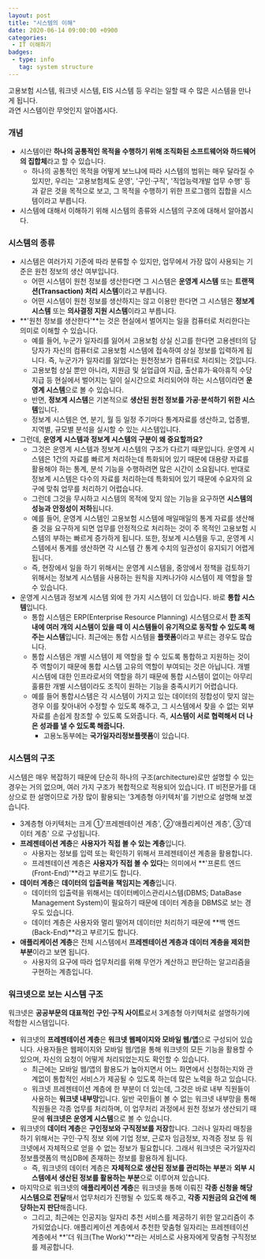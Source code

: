 ```yaml
---
layout: post
title: "시스템의 이해"
date: 2020-06-14 09:00:00 +0900
categories: 
 - IT 이해하기
badges:
 - type: info
   tag: system structure
---
```


고용보험 시스템, 워크넷 시스템, EIS 시스템 등 우리는 일할 때 수 많은 시스템을 만나게 됩니다.  
과연 시스템이란 무엇인지 알아봅시다.

<!--more-->

### **개념**
- 시스템이란 **하나의 공통적인 목적을 수행하기 위해 조직화된 소프트웨어와 하드웨어의 집합체**라고 할 수 있습니다.
  - 하나의 공통적인 목적을 어떻게 보느냐에 따라 시스템의 범위는 매우 달라질 수 있지만, 우리는 '고용보험제도 운영', '구인·구직', '직업능력개발 업무 수행' 등과 같은 것을 목적으로 보고, 그 목적을 수행하기 위한 프로그램의 집합을 시스템이라고 부릅니다.
- 시스템에 대해서 이해하기 위해 시스템의 종류와 시스템의 구조에 대해서 알아봅시다.

### **시스템의 종류**
- 시스템은 여러가지 기준에 따라 분류할 수 있지만, 업무에서 가장 많이 사용되는 기준은 원천 정보의 생산 여부입니다.
  - 어떤 시스템이 원천 정보를 생산한다면 그 시스템은 **운영계 시스템** 또는 **트랜잭션(Transaction) 처리 시스템**이라고 부릅니다.
  - 어떤 시스템이 원천 정보를 생산하지는 않고 이용만 한다면 그 시스템은 **정보계 시스템** 또는 **의사결정 지원 시스템**이라고 부릅니다.
- **'원천 정보를 생산한다'**는 것은 현실에서 벌어지는 일을 컴퓨터로 처리한다는 의미로 이해할 수 있습니다.
  - 예를 들어, 누군가 일자리를 잃어서 고용보험 상실 신고를 한다면 고용센터의 담당자가 자신의 컴퓨터로 고용보험 시스템에 접속하여 상실 정보를 입력하게 됩니다. 즉, 누군가가 일자리를 잃었다는 원천정보가 컴퓨터로 처리되는 것입니다. 
  - 고용보험 상실 뿐만 아니라, 지원금 및 실업급여 지급, 출산휴가·육아휴직 수당 지급 등 현실에서 벌어지는 일이 실시간으로 처리되어야 하는 시스템이라면 **운영계 시스템**으로 볼 수 있습니다.
  - 반면, **정보계 시스템**은 기본적으로 **생산된 원천 정보를 가공·분석하기 위한 시스템**입니다.
  - 정보계 시스템은 연, 분기, 월 등 일정 주기마다 통계자료를 생산하고, 업종별, 지역별, 규모별 분석을 실시할 수 있는 시스템입니다. 
- 그런데, **운영계 시스템과 정보계 시스템의 구분이 왜 중요할까요?**
  - 그것은 운영계 시스템과 정보계 시스템의 구조가 다르기 때문입니다. 운영계 시스템은 1건의 자료를 빠르게 처리하는데 특화되어 있기 때문에 대용량 자료를 활용해야 하는 통계, 분석 기능을 수행하려면 많은 시간이 소요됩니다. 반대로 정보계 시스템은 다수의 자료를 처리하는데 특화되어 있기 때문에 수요자의 요구에 맞춰 업무를 처리하기 어렵습니다.
  - 그런데 그것을 무시하고 시스템의 목적에 맞지 않는 기능을 요구하면 **시스템의 성능과 안정성이 저하**됩니다.
  - 예를 들어, 운영계 시스템인 고용보험 시스템에 매일매일의 통계 자료를 생산해 줄 것을 요구하게 되면 업무를 안정적으로 처리하는 것이 주 목적인 고용보험 시스템의 부하는 빠르게 증가하게 됩니다. 또한, 정보계 시스템을 두고, 운영계 시스템에서 통계를 생산하면 각 시스템 간 통계 수치의 일관성이 유지되기 어렵게 됩니다.
  - 즉, 현장에서 일을 하기 위해서는 운영계 시스템을, 중앙에서 정책을 검토하기 위해서는 정보계 시스템을 사용하는 원칙을 지켜나가야 시스템이 제 역할을 할 수 있습니다.
- 운영계 시스템과 정보계 시스템 외에 한 가지 시스템이 더 있습니다. 바로 **통합 시스템**입니다.
  - 통합 시스템은 ERP(Enterprise Resource Planning) 시스템으로서 **한 조직 내에 여러 개의 시스템이 있을 때 이 시스템들이 유기적으로 동작할 수 있도록 해주는 시스템**입니다. 최근에는 통합 시스템을 **플랫폼**이라고 부르는 경우도 많습니다.
  - 통합 시스템은 개별 시스템이 제 역할을 할 수 있도록 통합하고 지원하는 것이 주 역할이기 때문에 통합 시스템 고유의 역할이 부여되는 것은 아닙니다. 개별 시스템에 대한 인프라로서의 역할을 하기 때문에 통합 시스템이 없이는 아무리 훌륭한 개별 시스템이라도 조직이 원하는 기능을 충족시키기 어렵습니다.
  - 예를 들어 통합시스템은 각 시스템이 가지고 있는 데이터의 정합성이 맞지 않는 경우 이를 찾아내어 수정할 수 있도록 해주고, 그 시스템에서 찾을 수 없는 외부자료를 손쉽게 참조할 수 있도록 도와줍니다. 즉, **시스템이 서로 협력해서 더 나은 성과를 낼 수 있도록 해줍니다.**
    - 고용노동부에는 **국가일자리정보플랫폼**이 있습니다.  

### **시스템의 구조**

시스템은 매우 복잡하기 때문에 단순히 하나의 구조(architecture)로만 설명할 수 있는 경우는 거의 없으며, 여러 가지 구조가 복합적으로 적용되어 있습니다. IT 비전문가를 대상으로 한 설명이므로 가장 많이 활용되는 '3계층형 아키텍처'를 기반으로 설명해 보겠습니다.

- 3계층형 아키텍처는 크게 ①'프레젠테이션 계층', ②'애플리케이션 계층', ③'데이터 계층' 으로 구성됩니다.
- **프레젠테이션 계층**은 **사용자가 직접 볼 수 있는 계층**입니다.
  - 사용자는 정보를 입력 또는 확인하기 위해서 프레젠테이션 계층을 활용합니다. 
  - 프레젠테이션 계층은 **사용자가 직접 볼 수 있다**는 의미에서 **'프론트 엔드(Front-End)'**라고 부르기도 합니다.
- **데이터 계층**은 **데이터의 입출력을 책임지는 계층**입니다.
  - 데이터의 입출력을 위해서는 데이터베이스관리시스템(DBMS; DataBase Management System)이 필요하기 때문에 데이터 계층을 DBMS로 보는 경우도 있습니다.
  - 데이터 계층은 사용자와 멀리 떨어져 데이터만 처리하기 때문에 **백 엔드(Back-End)**라고 부르기도 합니다.
- **애플리케이션 계층**은 전체 시스템에서 **프레젠테이션 계층과 데이터 계층을 제외한 부분**이라고 보면 됩니다.
  - 사용자의 요구에 따라 업무처리를 위해 무언가 계산하고 판단하는 알고리즘을 구현하는 계층입니다.

### **워크넷으로 보는 시스템 구조**

워크넷은 **공공부문의 대표적인 구인·구직 사이트**로서 3계층형 아키텍처로 설명하기에 적합한 시스템입니다.

- 워크넷의 **프레젠테이션 계층**은 **워크넷 웹페이지와 모바일 웹/앱**으로 구성되어 있습니다. 사용자들은 웹페이지와 모바일 웹/앱을 통해 워크넷의 모든 기능을 활용할 수 있으며, 자신의 요청이 어떻게 처리되었는지도 확인할 수 있습니다.
  - 최근에는 모바일 웹/앱의 활용도가 높아지면서 어느 화면에서 신청하는지와 관계없이 통합적인 서비스가 제공될 수 있도록 하는데 많은 노력을 하고 있습니다.
  - 워크넷 프레젠테이션 계층에 한 부분이 더 있는데, 그것은 바로 내부 직원들이 사용하는 **워크넷 내부망**입니다. 일반 국민들이 볼 수 없는 워크넷 내부망을 통해 직원들은 각종 업무를 처리하며, 이 업무처리 과정에서 원천 정보가 생산되기 때문에 **워크넷은 운영계 시스템**으로 볼 수 있습니다.
- 워크넷의 **데이터 계층**은 **구인정보와 구직정보를 저장**합니다. 그러나 일자리 매칭을 하기 위해서는 구인·구직 정보 외에 기업 정보, 근로자 임금정보, 자격증 정보 등 워크넷에서 자체적으로 얻을 수 없는 정보가 필요합니다. 그래서 워크넷은 국가일자리정보플랫폼의 핵심DB에 존재하는 정보를 활용하게 됩니다.
  - 즉, 워크넷의 데이터 계층은 **자체적으로 생산된 정보를 관리하는 부분**과 **외부 시스템에서 생산된 정보를 활용하는 부분**으로 이루어져 있습니다.
- 마지막으로 워크넷의 **애플리케이션 계층**은 워크넷을 통해 이뤄진 **각종 신청을 해당 시스템으로 전달**해서 업무처리가 진행될 수 있도록 해주고, **각종 지원금의 요건에 해당하는지 판단**해줍니다.
  - 그리고, 최근에는 인공지능 일자리 추천 서비스를 제공하기 위한 알고리즘이 추가되었습니다. 애플리케이션 계층에서 추천한 맞춤형 일자리는 프레젠테이션 계층에서 **'더 워크(The Work)'**라는 서비스로 사용자에게 맞춤형 구직정보를 제공합니다.
  
